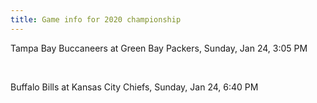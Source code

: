 ```yaml
---
title: Game info for 2020 championship
---
```

Tampa Bay Buccaneers at Green Bay Packers, Sunday, Jan 24, 3:05 PM


<br/>

Buffalo Bills at Kansas City Chiefs, Sunday, Jan 24, 6:40 PM


